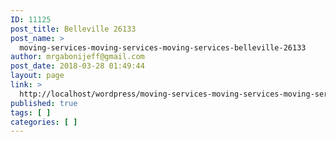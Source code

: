 ```yaml
---
ID: 11125
post_title: Belleville 26133
post_name: >
  moving-services-moving-services-moving-services-belleville-26133
author: mrgabonijeff@gmail.com
post_date: 2018-03-28 01:49:44
layout: page
link: >
  http://localhost/wordpress/moving-services-moving-services-moving-services-belleville-26133/
published: true
tags: [ ]
categories: [ ]
---
```

